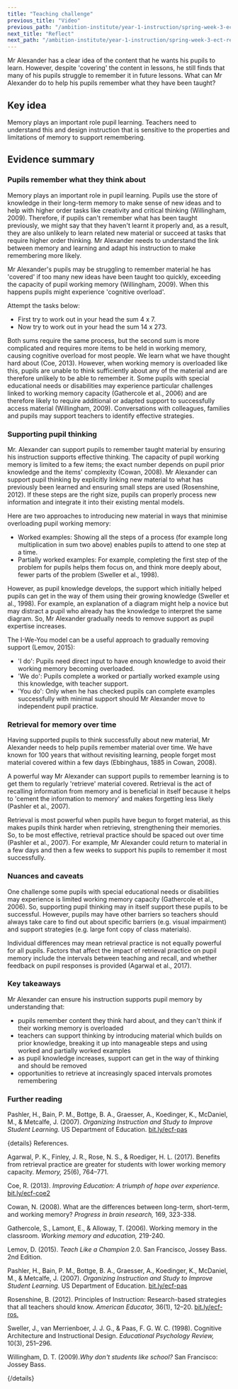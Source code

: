 ```yaml
---
title: "Teaching challenge"
previous_title: "Video"
previous_path: "/ambition-institute/year-1-instruction/spring-week-3-ect-video"
next_title: "Reflect"
next_path: "/ambition-institute/year-1-instruction/spring-week-3-ect-reflect"
---
```


Mr Alexander has a clear idea of the content that he wants his pupils to learn. However, despite 'covering' the content in lessons, he still finds that many of his pupils struggle to remember it in future lessons. What can Mr Alexander do to help his pupils remember what they have been taught?

## Key idea

Memory plays an important role pupil learning. Teachers need to understand this and design instruction that is sensitive to the properties and limitations of memory to support remembering.

## Evidence summary

### Pupils remember what they think about

Memory plays an important role in pupil learning. Pupils use the store of knowledge in their long-term memory to make sense of new ideas and to help with higher order tasks like creativity and critical thinking (Willingham, 2009). Therefore, if pupils can't remember what has been taught previously, we might say that they haven't learnt it properly and, as a result, they are also unlikely to learn related new material or succeed at tasks that require higher order thinking. Mr Alexander needs to understand the link between memory and learning and adapt his instruction to make remembering more likely.

Mr Alexander's pupils may be struggling to remember material he has 'covered' if too many new ideas have been taught too quickly, exceeding the capacity of pupil working memory (Willingham, 2009). When this happens pupils might experience 'cognitive overload'.

Attempt the tasks below:

- First try to work out in your head the sum 4 x 7.
- Now try to work out in your head the sum 14 x 273.

Both sums require the same process, but the second sum is more complicated and requires more items to be held in working memory, causing cognitive overload for most people. We learn what we have thought hard about (Coe, 2013). However, when working memory is overloaded like this, pupils are unable to think sufficiently about any of the material and are therefore unlikely to be able to remember it. Some pupils with special educational needs or disabilities may experience particular challenges linked to working memory capacity (Gathercole et al., 2006) and are therefore likely to require additional or adapted support to successfully access material (Willingham, 2009). Conversations with colleagues, families and pupils may support teachers to identify effective strategies.

### Supporting pupil thinking

Mr. Alexander can support pupils to remember taught material by ensuring his instruction supports effective thinking. The capacity of pupil working memory is limited to a few items; the exact number depends on pupil prior knowledge and the items' complexity (Cowan, 2008). Mr Alexander can support pupil thinking by explicitly linking new material to what has previously been learned and ensuring small steps are used (Rosenshine, 2012). If these steps are the right size, pupils can properly process new information and integrate it into their existing mental models.

Here are two approaches to introducing new material in ways that minimise overloading pupil working memory:

- Worked examples: Showing all the steps of a process (for example long multiplication in sum two above) enables pupils to attend to one step at a time.
- Partially worked examples: For example, completing the first step of the problem for pupils helps them focus on, and think more deeply about, fewer parts of the problem (Sweller et al., 1998).

However, as pupil knowledge develops, the support which initially helped pupils can get in the way of them using their growing knowledge (Sweller et al., 1998). For example, an explanation of a diagram might help a novice but may distract a pupil who already has the knowledge to interpret the same diagram. So, Mr Alexander gradually needs to remove support as pupil expertise increases.

The I-We-You model can be a useful approach to gradually removing support (Lemov, 2015):

- 'I do': Pupils need direct input to have enough knowledge to avoid their working memory becoming overloaded.
- 'We do': Pupils complete a worked or partially worked example using this knowledge, with teacher support.
- 'You do': Only when he has checked pupils can complete examples successfully with minimal support should Mr Alexander move to independent pupil practice.

### Retrieval for memory over time

Having supported pupils to think successfully about new material, Mr Alexander needs to help pupils remember material over time. We have known for 100 years that without revisiting learning, people forget most material covered within a few days (Ebbinghaus, 1885 in Cowan, 2008).

A powerful way Mr Alexander can support pupils to remember learning is to get them to regularly 'retrieve' material covered. Retrieval is the act of recalling information from memory and is beneficial in itself because it helps to 'cement the information to memory' and makes forgetting less likely (Pashler et al., 2007).

Retrieval is most powerful when pupils have begun to forget material, as this makes pupils think harder when retrieving, strengthening their memories. So, to be most effective, retrieval practice should be spaced out over time (Pashler et al., 2007). For example, Mr Alexander could return to material in a few days and then a few weeks to support his pupils to remember it most successfully.

### Nuances and caveats

One challenge some pupils with special educational needs or disabilities may experience is limited working memory capacity (Gathercole et al., 2006). So, supporting pupil thinking may in itself support these pupils to be successful. However, pupils may have other barriers so teachers should always take care to find out about specific barriers (e.g. visual impairment) and support strategies (e.g. large font copy of class materials).

Individual differences may mean retrieval practice is not equally powerful for all pupils. Factors that affect the impact of retrieval practice on pupil memory include the intervals between teaching and recall, and whether feedback on pupil responses is provided (Agarwal et al., 2017).

### Key takeaways

Mr Alexander can ensure his instruction supports pupil memory by understanding that:

- pupils remember content they think hard about, and they can't think if their working memory is overloaded
- teachers can support thinking by introducing material which builds on prior knowledge, breaking it up into manageable steps and using worked and partially worked examples
- as pupil knowledge increases, support can get in the way of thinking and should be removed
- opportunities to retrieve at increasingly spaced intervals promotes remembering

### Further reading

Pashler, H., Bain, P. M., Bottge, B. A., Graesser, A., Koedinger, K., McDaniel, M., & Metcalfe, J. (2007). _Organizing Instruction and Study to Improve Student Learning._ US Department of Education. [bit.ly/ecf-pas](http://bit.ly/ecf-pas)

{details}
References.

Agarwal, P. K., Finley, J. R., Rose, N. S., &amp; Roediger, H. L. (2017). Benefits from retrieval practice are greater for students with lower working memory capacity. _Memory,_ 25(6), 764–771.

Coe, R. (2013). _Improving Education: A triumph of hope over experience._ <a href="http://bit.ly/ecf-coe2" target="_blank" rel="noopener">bit.ly/ecf-coe2</a>

Cowan, N. (2008). What are the differences between long-term, short-term, and working memory? _Progress in brain research,_ 169, 323-338.

Gathercole, S., Lamont, E., &amp; Alloway, T. (2006). Working memory in the classroom. _Working memory and education,_ 219-240.

Lemov, D. (2015). _Teach Like a Champion_ 2.0. San Francisco, Jossey Bass. 2nd Edition.

Pashler, H., Bain, P. M., Bottge, B. A., Graesser, A., Koedinger, K., McDaniel, M., &amp; Metcalfe, J. (2007). _Organizing Instruction and Study to Improve Student Learning._ US Department of Education. <a href="http://bit.ly/ecf-pas" target="_blank" rel="noopener">bit.ly/ecf-pas</a>

Rosenshine, B. (2012). Principles of Instruction: Research-based strategies that all teachers should know. _American Educator,_ 36(1), 12–20. <a href="http://bit.ly/ecf-ros." target="_blank" rel="noopener">bit.ly/ecf-ros.</a>

Sweller, J., van Merrienboer, J. J. G., &amp; Paas, F. G. W. C. (1998). Cognitive Architecture and Instructional Design. _Educational Psychology Review,_ 10(3), 251–296.

Willingham, D. T. (2009)._Why don't students like school?_ San Francisco: Jossey Bass.

{/details}
